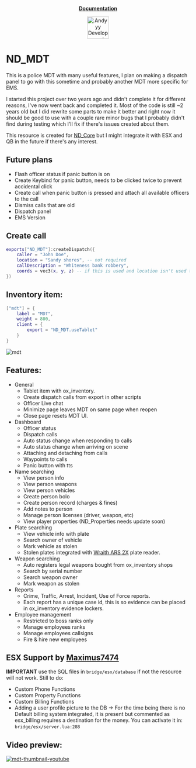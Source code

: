 <p align="center"><b><a href="https://ndcore.dev/">Documentation</a></b>

<div align="center">
    <a href="https://discord.gg/Z9Mxu72zZ6" target="_blank">
        <img src="https://discordapp.com/api/guilds/857672921912836116/widget.png?style=banner2" alt="Andyyy Development Server" height="60px" />
    </a>
</div>

# ND_MDT

This is a police MDT with many useful features, I plan on making a dispatch panel to go with this sometime and probably another MDT more specific for EMS.

I started this project over two years ago and didn't complete it for different reasons, I've now went back and completed it. Most of the code is still ~2 years old but I did rewrite some parts to make it better and right now it should be good to use with a couple rare minor bugs that I probably didn't find during testing which I'll fix if there's issues created about them.

This resource is created for [ND_Core](https://forum.cfx.re/t/wip-nd-core/4792200?u=andyyy7666) but I might integrate it with ESX and QB in the future if there's any interest.


## Future plans
* Flash officer status if panic button is on
* Create Keybind for panic button, needs to be clicked twice to prevent accidental click
* Create call when panic button is pressed and attach all available officers to the call
* Dismiss calls that are old
* Dispatch panel
* EMS Version

## Create call
```lua
exports["ND_MDT"]:createDispatch({
    caller = "John Doe",
    location = "Sandy shores", -- not required
    callDescription = "Whiteness bank robbery",
    coords = vec3(x, y, z) -- if this is used and location isn't used then it will still display the location from these coords.
})
```

## Inventory item:
```lua
["mdt"] = {
    label = "MDT",
    weight = 800,
    client = {
        export = "ND_MDT.useTablet"
    }
}
```
![mdt](https://github.com/ND-Framework/ND_MDT/assets/86536434/1dcb38e5-4609-401f-97bf-77371fb55466)

## Features:
* General
  * Tablet item with ox_inventory.
  * Create dispatch calls from export in other scripts
  * Officer Live chat
  * Minimize page leaves MDT on same page when reopen
  * Close page resets MDT UI.
* Dashboard
  * Officer status
  * Dispatch calls
  * Auto status change when responding to calls
  * Auto status change when arriving on scene
  * Attaching and detaching from calls
  * Waypoints to calls
  * Panic button with tts
* Name searching
  * View person info
  * View person weapons
  * View person vehicles
  * Create person bolo
  * Create person record (charges & fines)
  * Add notes to person
  * Manage person licenses (driver, weapon, etc)
  * View player properties (ND_Properties needs update soon)
* Plate searching
  * View vehicle info with plate
  * Search owner of vehicle
  * Mark vehicle as stolen
  * Stolen plates integrated with [Wraith ARS 2X](https://github.com/WolfKnight98/wk_wars2x/releases/latest) plate reader.
* Weapon searching
  * Auto registers legal weapons bought from ox_inventory shops
  * Search by serial number
  * Search weapon owner
  * Mark weapon as stolen
* Reports
  * Crime, Traffic, Arrest, Incident, Use of Force reports.
  * Each report has a unique case id, this is so evidence can be placed in ox_inventory evidence lockers.
* Employee management
    * Restricted to boss ranks only
    * Manage employees ranks
    * Manage employees callsigns
    * Fire & hire new employees


## ESX Support by [Maximus7474](https://github.com/Maximus7474)
**IMPORTANT** use the SQL files in `bridge/esx/database` if not the resource will not work.
Still to do:
  * Custom Phone Functions
  * Custom Property Functions
  * Custom Billing Functions
  * Adding a user profile picture to the DB
-> For the time being there is no Default billing system integrated, it is present but commented as esx_billing requires a destination for the money. You can activate it in: `bridge/esx/server.lua:288`


## Video preview:
[![mdt-thumbnail-youtube](https://github.com/ND-Framework/ND_MDT/assets/86536434/7b3df9ad-c205-4fa9-bbe1-9353cfc7c0ca)](https://youtu.be/NcTIdCN4VR0?si=k6OPmumDNQ27_LjO)


